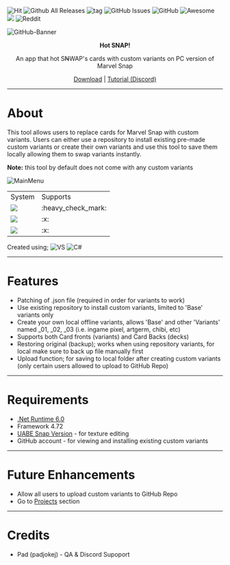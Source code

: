 ![Hit](https://hits.seeyoufarm.com/api/count/incr/badge.svg?url=https%3A%2F%2Fgithub.com%2F{hotshotz79}1212%2Fhit-counter)
![Github All Releases](https://img.shields.io/github/downloads/hotshotz79/Hot-Snap/total)
![tag](https://img.shields.io/github/v/release/hotshotz79/Hot-Snap)
![GitHub Issues](https://img.shields.io/github/issues/hotshotz79/Hot-Snap)
![GitHub](https://img.shields.io/github/license/hotshotz79/Hot-Snap)
![Awesome](https://cdn.rawgit.com/sindresorhus/awesome/d7305f38d29fed78fa85652e3a63e154dd8e8829/media/badge.svg)
<br>
[<img src="https://img.shields.io/badge/Discord-5865F2?style=for-the-badge&logo=discord&logoColor=white">](https://discord.gg/2YuTMfNt)
![Reddit](https://img.shields.io/badge/Reddit-FF4500?style=for-the-badge&logo=reddit&logoColor=white) 
<!-- Add hyperlink to Discord and Reddit post -->
![GitHub-Banner](https://github.com/hotshotz79/Hot-Snap/assets/7006684/a761d74a-be22-4c40-97c6-8d5f09812b30)

<p align="center"><b>Hot SNAP!</b></p>
<p align="center">An app that hot S<s>N</s>WAP's cards with custom variants on PC version of Marvel Snap</p>

<p align="center">
  <a href="https://github.com/hotshotz79/Hot-Snap/releases">Download</a> | 
  <a href="https://discord.gg/aTw3mYNH3a">Tutorial (Discord)</a> 
</p>

____

# About

This tool allows users to replace cards for Marvel Snap with custom variants. Users can either use a repository to install existing pre-made custom variants or create their own variants and use this tool to save them locally allowing them to swap variants instantly.

**Note:** this tool by default does not come with any custom variants

![MainMenu](https://github.com/hotshotz79/Hot-Snap/assets/7006684/aa6b1e30-5243-4365-a10c-bd322ca4c6c0)

<table>
<tbody>
<tr>
<td>System</td>
<td>Supports</td>
</tr>
<tr>
<td><img src="https://img.shields.io/badge/Steam-000000?style=for-the-badge&logo=steam&logoColor=white"></td>
<td>:heavy_check_mark:</td>
</tr>
<tr>
<td><img src="https://img.shields.io/badge/App_Store-0D96F6?style=for-the-badge&logo=app-store&logoColor=white"></td>
<td>:x:</td>
</tr>
<tr>
<td><img src="https://img.shields.io/badge/Google_Play-414141?style=for-the-badge&logo=google-play&logoColor=white"></td>
<td>:x:</td>
</tr>
</tbody>
</table>
<!-- DivTable.com -->


Created using;
![VS](https://img.shields.io/badge/Visual_Studio-5C2D91?style=for-the-badge&logo=visual%20studio&logoColor=white) ![C#](https://img.shields.io/badge/C%23-239120?style=for-the-badge&logo=c-sharp&logoColor=white)
____

# Features

* Patching of .json file (required in order for variants to work)
* Use existing repository to install custom variants, limited to 'Base' variants only
* Create your own local offline variants, allows 'Base' and other 'Variants' named _01, _02, _03 (i.e. ingame pixel, artgerm, chibi, etc)
* Supports both Card fronts (variants) and Card Backs (decks)
* Restoring original (backup); works when using repository variants, for local make sure to back up file manually first
* Upload function; for saving to local folder after creating custom variants (only certain users allowed to upload to GitHub Repo)
____

# Requirements

* [.Net Runtime 6.0](https://aka.ms/dotnet-core-applaunch?missing_runtime=true&arch=x64&rid=win10-x64&apphost_version=6.0.11)
* Framework 4.72
* [UABE Snap Version](https://github.com/hotshotz79/UABE-SnapVersion) - for texture editing
* GitHub account - for viewing and installing existing custom variants

____

# Future Enhancements

* Allow all users to upload custom variants to GitHub Repo
* Go to [Projects](https://github.com/users/hotshotz79/projects/2) section

____

# Credits

* Pad (padjokej) - QA & Discord Supoport
